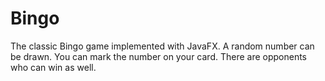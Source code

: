 # Bingo
The classic Bingo game implemented with JavaFX. A random number can be drawn. You can mark the number on your card. There are opponents who can win as well.
